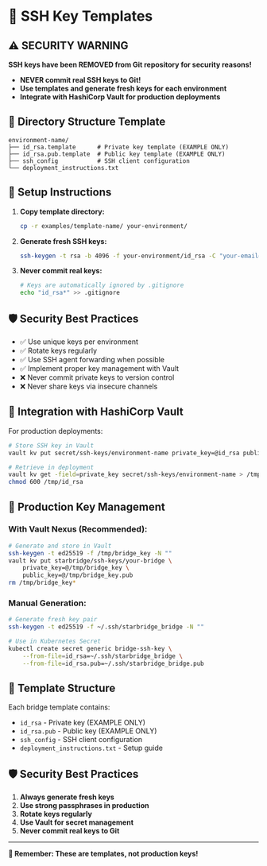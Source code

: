 # 🔑 SSH Key Templates

## ⚠️ SECURITY WARNING

**SSH keys have been REMOVED from Git repository for security reasons!**

- **NEVER commit real SSH keys to Git!**
- **Use templates and generate fresh keys for each environment**
- **Integrate with HashiCorp Vault for production deployments**

## 📁 Directory Structure Template
```
environment-name/
├── id_rsa.template      # Private key template (EXAMPLE ONLY)
├── id_rsa.pub.template  # Public key template (EXAMPLE ONLY)  
├── ssh_config           # SSH client configuration
└── deployment_instructions.txt
```

## 🔧 Setup Instructions

1. **Copy template directory:**
   ```bash
   cp -r examples/template-name/ your-environment/
   ```

2. **Generate fresh SSH keys:**
   ```bash
   ssh-keygen -t rsa -b 4096 -f your-environment/id_rsa -C "your-email@domain.com"
   ```

3. **Never commit real keys:**
   ```bash
   # Keys are automatically ignored by .gitignore
   echo "id_rsa*" >> .gitignore
   ```

## 🛡️ Security Best Practices

- ✅ Use unique keys per environment
- ✅ Rotate keys regularly  
- ✅ Use SSH agent forwarding when possible
- ✅ Implement proper key management with Vault
- ❌ Never commit private keys to version control
- ❌ Never share keys via insecure channels

## 🔐 Integration with HashiCorp Vault

For production deployments:

```bash
# Store SSH key in Vault
vault kv put secret/ssh-keys/environment-name private_key=@id_rsa public_key=@id_rsa.pub

# Retrieve in deployment
vault kv get -field=private_key secret/ssh-keys/environment-name > /tmp/id_rsa
chmod 600 /tmp/id_rsa
```

## 🔐 Production Key Management

### **With Vault Nexus (Recommended):**
```bash
# Generate and store in Vault
ssh-keygen -t ed25519 -f /tmp/bridge_key -N ""
vault kv put starbridge/ssh-keys/your-bridge \
    private_key=@/tmp/bridge_key \
    public_key=@/tmp/bridge_key.pub
rm /tmp/bridge_key*
```

### **Manual Generation:**
```bash
# Generate fresh key pair
ssh-keygen -t ed25519 -f ~/.ssh/starbridge_bridge -N ""

# Use in Kubernetes Secret
kubectl create secret generic bridge-ssh-key \
    --from-file=id_rsa=~/.ssh/starbridge_bridge \
    --from-file=id_rsa.pub=~/.ssh/starbridge_bridge.pub
```

## 📁 Template Structure

Each bridge template contains:
- `id_rsa` - Private key (EXAMPLE ONLY)
- `id_rsa.pub` - Public key (EXAMPLE ONLY)
- `ssh_config` - SSH client configuration
- `deployment_instructions.txt` - Setup guide

## 🛡️ Security Best Practices

1. **Always generate fresh keys**
2. **Use strong passphrases in production**
3. **Rotate keys regularly**
4. **Use Vault for secret management**
5. **Never commit real keys to Git**

---

**🖖 Remember: These are templates, not production keys!**